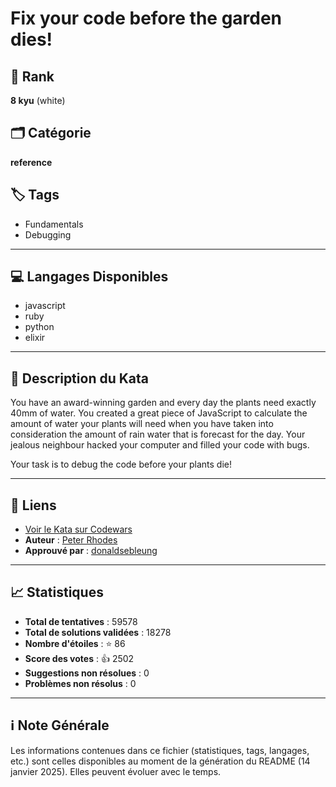 # Fix your code before the garden dies! 

## 🏅 Rank
**8 kyu** (white)

## 🗂️ Catégorie
**reference**

## 🏷️ Tags
- Fundamentals
- Debugging

---

## 💻 Langages Disponibles
- javascript
- ruby
- python
- elixir

---

## 📜 Description du Kata

You have an award-winning garden and every day the plants need exactly 40mm of water. You created a great piece of JavaScript to calculate the amount of water your plants will need when you have taken into consideration the amount of rain water that is forecast for the day. Your jealous neighbour hacked your computer and filled your code with bugs. 

Your task is to debug the code before your plants die!


---

## 🔗 Liens
- [Voir le Kata sur Codewars](https://www.codewars.com/kata/57158fb92ad763bb180004e7)
- **Auteur** : [Peter Rhodes](https://www.codewars.com/users/Peter%20Rhodes)
- **Approuvé par** : [donaldsebleung](https://www.codewars.com/users/donaldsebleung)

---

## 📈 Statistiques
- **Total de tentatives** : 59578
- **Total de solutions validées** : 18278
- **Nombre d'étoiles** : ⭐ 86
- **Score des votes** : 👍 2502
- **Suggestions non résolues** : 0
- **Problèmes non résolus** : 0

---

## ℹ️ Note Générale
Les informations contenues dans ce fichier (statistiques, tags, langages, etc.) sont celles disponibles au moment de la génération du README (14 janvier 2025). Elles peuvent évoluer avec le temps.
